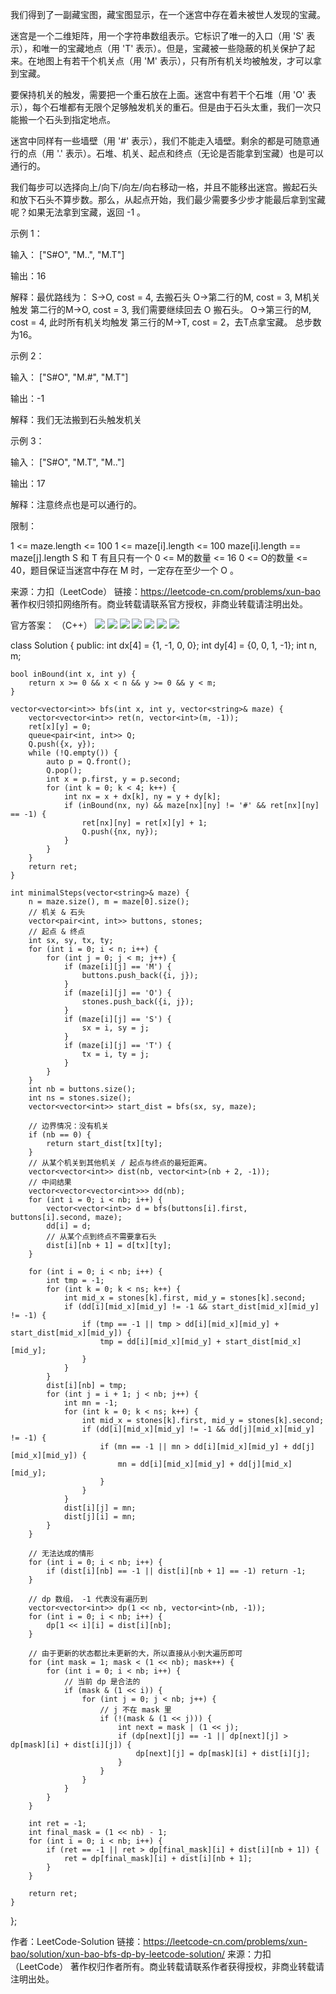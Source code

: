 我们得到了一副藏宝图，藏宝图显示，在一个迷宫中存在着未被世人发现的宝藏。

迷宫是一个二维矩阵，用一个字符串数组表示。它标识了唯一的入口（用 'S' 表示），和唯一的宝藏地点（用 'T' 表示）。但是，宝藏被一些隐蔽的机关保护了起来。在地图上有若干个机关点（用 'M' 表示），只有所有机关均被触发，才可以拿到宝藏。

要保持机关的触发，需要把一个重石放在上面。迷宫中有若干个石堆（用 'O' 表示），每个石堆都有无限个足够触发机关的重石。但是由于石头太重，我们一次只能搬一个石头到指定地点。

迷宫中同样有一些墙壁（用 '#' 表示），我们不能走入墙壁。剩余的都是可随意通行的点（用 '.' 表示）。石堆、机关、起点和终点（无论是否能拿到宝藏）也是可以通行的。

我们每步可以选择向上/向下/向左/向右移动一格，并且不能移出迷宫。搬起石头和放下石头不算步数。那么，从起点开始，我们最少需要多少步才能最后拿到宝藏呢？如果无法拿到宝藏，返回 -1 。

示例 1：

输入： ["S#O", "M..", "M.T"]

输出：16

解释：最优路线为： S->O, cost = 4, 去搬石头 O->第二行的M, cost = 3, M机关触发 第二行的M->O, cost = 3, 我们需要继续回去 O 搬石头。 O->第三行的M, cost = 4, 此时所有机关均触发 第三行的M->T, cost = 2，去T点拿宝藏。 总步数为16。 

示例 2：

输入： ["S#O", "M.#", "M.T"]

输出：-1

解释：我们无法搬到石头触发机关

示例 3：

输入： ["S#O", "M.T", "M.."]

输出：17

解释：注意终点也是可以通行的。

限制：

1 <= maze.length <= 100
1 <= maze[i].length <= 100
maze[i].length == maze[j].length
S 和 T 有且只有一个
0 <= M的数量 <= 16
0 <= O的数量 <= 40，题目保证当迷宫中存在 M 时，一定存在至少一个 O 。

来源：力扣（LeetCode）
链接：https://leetcode-cn.com/problems/xun-bao
著作权归领扣网络所有。商业转载请联系官方授权，非商业转载请注明出处。

官方答案：
（C++）
![](https://github.com/kaishuideweidao/LeetCode/blob/master/%E5%AF%BB%E5%AE%9D%E4%B8%80.png)
![](https://github.com/kaishuideweidao/LeetCode/blob/master/寻宝二.png)
![](https://github.com/kaishuideweidao/LeetCode/blob/master/寻宝三.png)
![](https://github.com/kaishuideweidao/LeetCode/blob/master/寻宝四.png)
![](https://github.com/kaishuideweidao/LeetCode/blob/master/寻宝五.png)
![](https://github.com/kaishuideweidao/LeetCode/blob/master/寻宝六.png)
![](https://github.com/kaishuideweidao/LeetCode/blob/master/寻宝七.png)

class Solution {
public:
    int dx[4] = {1, -1, 0, 0};
    int dy[4] = {0, 0, 1, -1};
    int n, m;

    bool inBound(int x, int y) {
        return x >= 0 && x < n && y >= 0 && y < m;
    }

    vector<vector<int>> bfs(int x, int y, vector<string>& maze) {
        vector<vector<int>> ret(n, vector<int>(m, -1));
        ret[x][y] = 0;
        queue<pair<int, int>> Q;
        Q.push({x, y});
        while (!Q.empty()) {
            auto p = Q.front();
            Q.pop();
            int x = p.first, y = p.second;
            for (int k = 0; k < 4; k++) {
                int nx = x + dx[k], ny = y + dy[k];
                if (inBound(nx, ny) && maze[nx][ny] != '#' && ret[nx][ny] == -1) {
                    ret[nx][ny] = ret[x][y] + 1;
                    Q.push({nx, ny});
                }
            }
        }
        return ret;
    }

    int minimalSteps(vector<string>& maze) {
        n = maze.size(), m = maze[0].size();
        // 机关 & 石头
        vector<pair<int, int>> buttons, stones;
        // 起点 & 终点
        int sx, sy, tx, ty;
        for (int i = 0; i < n; i++) {
            for (int j = 0; j < m; j++) {
                if (maze[i][j] == 'M') {
                    buttons.push_back({i, j});
                }
                if (maze[i][j] == 'O') {
                    stones.push_back({i, j});
                }
                if (maze[i][j] == 'S') {
                    sx = i, sy = j;
                }
                if (maze[i][j] == 'T') {
                    tx = i, ty = j;
                }
            }
        }
        int nb = buttons.size();
        int ns = stones.size();
        vector<vector<int>> start_dist = bfs(sx, sy, maze);

        // 边界情况：没有机关
        if (nb == 0) {
            return start_dist[tx][ty];
        }
        // 从某个机关到其他机关 / 起点与终点的最短距离。
        vector<vector<int>> dist(nb, vector<int>(nb + 2, -1));
        // 中间结果
        vector<vector<vector<int>>> dd(nb);
        for (int i = 0; i < nb; i++) {
            vector<vector<int>> d = bfs(buttons[i].first, buttons[i].second, maze);
            dd[i] = d;
            // 从某个点到终点不需要拿石头
            dist[i][nb + 1] = d[tx][ty];
        }

        for (int i = 0; i < nb; i++) {
            int tmp = -1;
            for (int k = 0; k < ns; k++) {
                int mid_x = stones[k].first, mid_y = stones[k].second;
                if (dd[i][mid_x][mid_y] != -1 && start_dist[mid_x][mid_y] != -1) {
                    if (tmp == -1 || tmp > dd[i][mid_x][mid_y] + start_dist[mid_x][mid_y]) {
                        tmp = dd[i][mid_x][mid_y] + start_dist[mid_x][mid_y];
                    }
                }
            }
            dist[i][nb] = tmp;
            for (int j = i + 1; j < nb; j++) {
                int mn = -1;
                for (int k = 0; k < ns; k++) {
                    int mid_x = stones[k].first, mid_y = stones[k].second;
                    if (dd[i][mid_x][mid_y] != -1 && dd[j][mid_x][mid_y] != -1) {
                        if (mn == -1 || mn > dd[i][mid_x][mid_y] + dd[j][mid_x][mid_y]) {
                            mn = dd[i][mid_x][mid_y] + dd[j][mid_x][mid_y];
                        }
                    }
                }
                dist[i][j] = mn;
                dist[j][i] = mn;
            }
        }

        // 无法达成的情形
        for (int i = 0; i < nb; i++) {
            if (dist[i][nb] == -1 || dist[i][nb + 1] == -1) return -1;
        }
        
        // dp 数组， -1 代表没有遍历到
        vector<vector<int>> dp(1 << nb, vector<int>(nb, -1));
        for (int i = 0; i < nb; i++) {
            dp[1 << i][i] = dist[i][nb];
        }
        
        // 由于更新的状态都比未更新的大，所以直接从小到大遍历即可
        for (int mask = 1; mask < (1 << nb); mask++) {
            for (int i = 0; i < nb; i++) {
                // 当前 dp 是合法的
                if (mask & (1 << i)) {
                    for (int j = 0; j < nb; j++) {
                        // j 不在 mask 里
                        if (!(mask & (1 << j))) {
                            int next = mask | (1 << j);
                            if (dp[next][j] == -1 || dp[next][j] > dp[mask][i] + dist[i][j]) {
                                dp[next][j] = dp[mask][i] + dist[i][j];
                            }
                        }
                    }
                }
            }
        }

        int ret = -1;
        int final_mask = (1 << nb) - 1;
        for (int i = 0; i < nb; i++) {
            if (ret == -1 || ret > dp[final_mask][i] + dist[i][nb + 1]) {
                ret = dp[final_mask][i] + dist[i][nb + 1];
            }
        }

        return ret;
    }
};

作者：LeetCode-Solution
链接：https://leetcode-cn.com/problems/xun-bao/solution/xun-bao-bfs-dp-by-leetcode-solution/
来源：力扣（LeetCode）
著作权归作者所有。商业转载请联系作者获得授权，非商业转载请注明出处。

